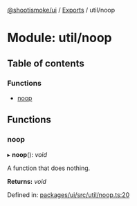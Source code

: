 [@shootismoke/ui](../README.md) / [Exports](../modules.md) / util/noop

# Module: util/noop

## Table of contents

### Functions

- [noop](util_noop.md#noop)

## Functions

### noop

▸ **noop**(): *void*

A function that does nothing.

**Returns:** *void*

Defined in: [packages/ui/src/util/noop.ts:20](https://github.com/shootismoke/common/blob/1e71707/packages/ui/src/util/noop.ts#L20)
